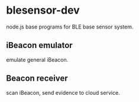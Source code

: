 # blesensor-dev
node.js base programs for BLE base sensor system.

## iBeacon emulator

emulate general iBeacon.

## Beacon receiver

scan iBeacon, send evidence to cloud service.
